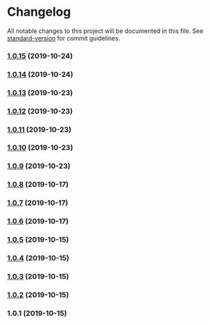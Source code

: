 # Changelog

All notable changes to this project will be documented in this file. See [standard-version](https://github.com/conventional-changelog/standard-version) for commit guidelines.

### [1.0.15](https://github.com/YouSee/lightning-babel/compare/v1.0.14...v1.0.15) (2019-10-24)

### [1.0.14](https://github.com/YouSee/lightning-babel/compare/v1.0.13...v1.0.14) (2019-10-24)

### [1.0.13](https://github.com/YouSee/lightning-babel/compare/v1.0.12...v1.0.13) (2019-10-23)

### [1.0.12](https://github.com/YouSee/lightning-babel/compare/v1.0.11...v1.0.12) (2019-10-23)

### [1.0.11](https://github.com/YouSee/lightning-babel/compare/v1.0.10...v1.0.11) (2019-10-23)

### [1.0.10](https://github.com/YouSee/lightning-babel/compare/v1.0.9...v1.0.10) (2019-10-23)

### [1.0.9](https://github.com/YouSee/lightning-babel/compare/v1.0.8...v1.0.9) (2019-10-23)

### [1.0.8](https://github.com/YouSee/lightning-babel/compare/v1.0.7...v1.0.8) (2019-10-17)

### [1.0.7](https://github.com/YouSee/lightning-babel/compare/v1.0.6...v1.0.7) (2019-10-17)

### [1.0.6](https://github.com/YouSee/lightning-babel/compare/v1.0.5...v1.0.6) (2019-10-17)

### [1.0.5](https://github.com/YouSee/lightning-babel/compare/v1.0.4...v1.0.5) (2019-10-15)

### [1.0.4](https://github.com/YouSee/lightning-babel/compare/v1.0.3...v1.0.4) (2019-10-15)

### [1.0.3](https://github.com/YouSee/lightning-babel/compare/v1.0.2...v1.0.3) (2019-10-15)

### [1.0.2](https://github.com/YouSee/lightning-babel/compare/v1.0.1...v1.0.2) (2019-10-15)

### 1.0.1 (2019-10-15)
